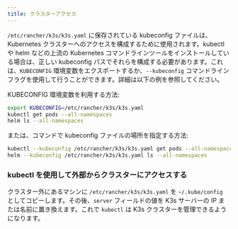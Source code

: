 ```yaml
---
title: クラスターアクセス
---
```


`/etc/rancher/k3s/k3s.yaml` に保存されている kubeconfig ファイルは、Kubernetes クラスターへのアクセスを構成するために使用されます。kubectl や helm などの上流の Kubernetes コマンドラインツールをインストールしている場合は、正しい kubeconfig パスでそれらを構成する必要があります。これは、`KUBECONFIG` 環境変数をエクスポートするか、`--kubeconfig` コマンドラインフラグを使用して行うことができます。詳細は以下の例を参照してください。

KUBECONFIG 環境変数を利用する方法:

```bash
export KUBECONFIG=/etc/rancher/k3s/k3s.yaml
kubectl get pods --all-namespaces
helm ls --all-namespaces
```

または、コマンドで kubeconfig ファイルの場所を指定する方法:

```bash
kubectl --kubeconfig /etc/rancher/k3s/k3s.yaml get pods --all-namespaces
helm --kubeconfig /etc/rancher/k3s/k3s.yaml ls --all-namespaces
```

### kubectl を使用して外部からクラスターにアクセスする

クラスター外にあるマシンに `/etc/rancher/k3s/k3s.yaml` を `~/.kube/config` としてコピーします。その後、`server` フィールドの値を K3s サーバーの IP または名前に置き換えます。これで `kubectl` は K3s クラスターを管理できるようになります。
